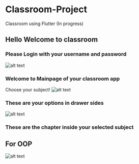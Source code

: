 # Classroom-Project
Classroom using Flutter (In progress)

## Hello Welcome to classroom
### Please Login with your username and password
![alt text](https://github.com/Aayush-Basnet/Classroom-Project/blob/9a5925717a5977af9d90bc6597f0a2e52c5f4edf/classroom%20project/classroom%20login%20pag.png)

### Welcome to Mainpage of your classroom app
Choose your subject!
![alt text](https://github.com/Aayush-Basnet/Classroom-Project/blob/7826a92710fe9b67c2e6a5dab5f47c63ba4d0bd3/classroom%20project/classroom%20homepage.png)

### These are your options in drawer sides
![alt text](https://github.com/Aayush-Basnet/Classroom-Project/blob/baffae099e8ad02af0649934e0198cb7504429df/classroom%20project/classroom%20drawer%20.png)

### These are the chapter inside your selected subject
## For OOP
![alt text](https://github.com/Aayush-Basnet/Classroom-Project/blob/408a32c50e19e381fc7d76a9d4f682779453b879/classroom%20project/classroom%20chapter%20page%20oop.png)
